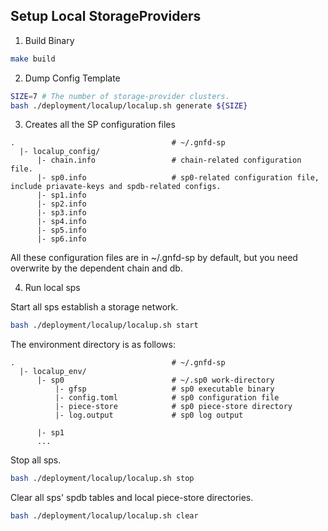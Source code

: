 ## Setup Local StorageProviders

1. Build Binary
```bash
make build
```

2. Dump Config Template
```bash
SIZE=7 # The number of storage-provider clusters.
bash ./deployment/localup/localup.sh generate ${SIZE}
```

3. Creates all the SP configuration files
```
.                                   # ~/.gnfd-sp
  |- localup_config/
      |- chain.info                 # chain-related configuration file.
      |- sp0.info                   # sp0-related configuration file, include priavate-keys and spdb-related configs.
      |- sp1.info                   
      |- sp2.info             
      |- sp3.info         
      |- sp4.info                   
      |- sp5.info             
      |- sp6.info         

```
All these configuration files are in ~/.gnfd-sp by default, but you need overwrite by the dependent chain and db.

4. Run local sps

Start all sps establish a storage network.
```bash
bash ./deployment/localup/localup.sh start
```
The environment directory is as follows:
```
.                                   # ~/.gnfd-sp
  |- localup_env/
      |- sp0                        # ~/.sp0 work-directory
          |- gfsp                   # sp0 executable binary
          |- config.toml            # sp0 configuration file
          |- piece-store            # sp0 piece-store directory
          |- log.output             # sp0 log output
          
      |- sp1
      ...
```
Stop all sps.
```bash
bash ./deployment/localup/localup.sh stop
```
Clear all sps' spdb tables and local piece-store directories.
```bash
bash ./deployment/localup/localup.sh clear
```